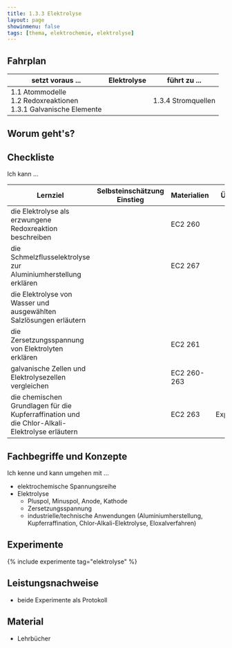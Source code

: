 ```yaml
---
title: 1.3.3 Elektrolyse
layout: page
showinmenu: false
tags: [thema, elektrochemie, elektrolyse]
---
```


## Fahrplan

| setzt voraus ... | Elektrolyse | führt zu ... |
| ---              | ---       | ---          |
| 1.1 Atommodelle<br />1.2 Redoxreaktionen<br />1.3.1 Galvanische Elemente | | 1.3.4 Stromquellen |

## Worum geht's?

## Checkliste

Ich kann ...

| Lernziel | Selbsteinschätzung <br />Einstieg | Materialien | Übungen | Selbsteinschätzung <br />Ausstieg |
| ---   | ---      | ---         | ---     | ---      |
| die Elektrolyse als erzwungene Redoxreaktion beschreiben |  | EC2 260 |  |  |
| die Schmelzflusselektrolyse zur Aluminiumherstellung erklären |  | EC2 267 |  |  |
| die Elektrolyse von Wasser und ausgewählten Salzlösungen erläutern |  |  |  |  |
| die Zersetzungsspannung von Elektrolyten erklären |  | EC2 261 |  |  |
| galvanische Zellen und Elektrolysezellen vergleichen |  | EC2 260-263 |  |  |
| die chemischen Grundlagen für die Kupferraffination und die Chlor-Alkali-Elektrolyse erläutern |  | EC2 263 | Experimente |  |


## Fachbegriffe und Konzepte

Ich kenne und kann umgehen mit ...

- elektrochemische Spannungsreihe
- Elektrolyse
	- Pluspol, Minuspol, Anode, Kathode
	- Zersetzungsspannung
	- industrielle/technische Anwendungen (Aluminiumherstellung, Kupferraffination, Chlor-Alkali-Elektrolyse, Eloxalverfahren)

## Experimente

{% include experimente tag="elektrolyse" %}

## Leistungsnachweise

- beide Experimente als Protokoll

## Material

- Lehrbücher


    
